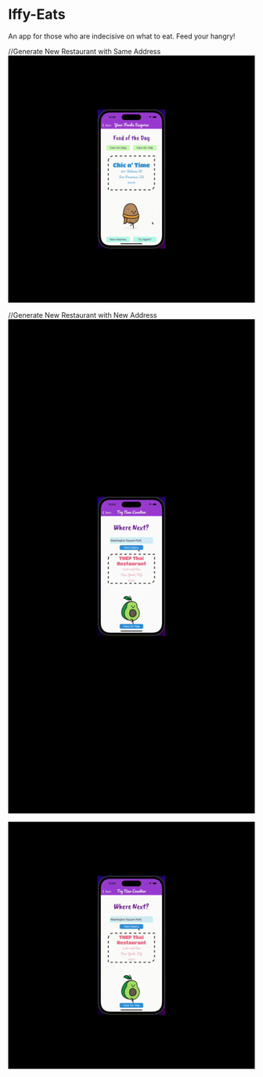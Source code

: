 # Iffy-Eats

An app for those who are indecisive on what to eat. Feed your hangry!


//Generate New Restaurant with Same Address
![](https://github.com/2208-capstone-team-power/Iffy-Eats/blob/main/assets/tryAgain2.gif)

//Generate New Restaurant with New Address
![](https://github.com/2208-capstone-team-power/Iffy-Eats/blob/main/assets/nextEatery.gif)

![](https://github.com/2208-capstone-team-power/Iffy-Eats/blob/main/assets/nextEatery2.gif)
